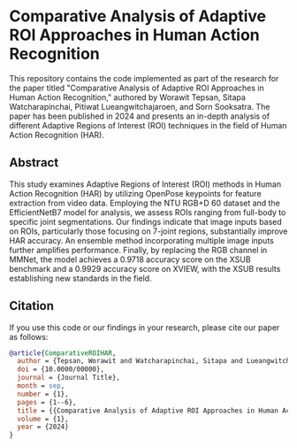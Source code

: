 # Comparative Analysis of Adaptive ROI Approaches in Human Action Recognition

This repository contains the code implemented as part of the research for the paper titled "Comparative Analysis of Adaptive ROI Approaches in Human Action Recognition," authored by Worawit Tepsan, Sitapa Watcharapinchai, Pitiwat Lueangwitchajaroen, and Sorn Sooksatra. The paper has been published in 2024 and presents an in-depth analysis of different Adaptive Regions of Interest (ROI) techniques in the field of Human Action Recognition (HAR).

## Abstract
 This study examines Adaptive Regions of Interest (ROI) methods in Human Action Recognition (HAR) by utilizing OpenPose keypoints for feature extraction from video data. Employing the NTU RGB+D 60 dataset and the EfficientNetB7 model for analysis, we assess ROIs ranging from full-body to specific joint segmentations. Our findings indicate that image inputs based on ROIs, particularly those focusing on 7-joint regions, substantially improve HAR accuracy. An ensemble method incorporating multiple image inputs further amplifies performance. Finally, by replacing the RGB channel in MMNet, the model achieves a 0.9718 accuracy score on the XSUB benchmark and a 0.9929 accuracy score on XVIEW, with the XSUB results establishing new standards in the field.

## Citation

If you use this code or our findings in your research, please cite our paper as follows:

```bibtex
@article{ComparativeROIHAR,
  author = {Tepsan, Worawit and Watcharapinchai, Sitapa and Lueangwitchajaroen, Pitiwat and Sooksatra, Sorn},
  doi = {10.0000/00000},
  journal = {Journal Title},
  month = sep,
  number = {1},
  pages = {1--6},
  title = {{Comparative Analysis of Adaptive ROI Approaches in Human Action Recognition}},
  volume = {1},
  year = {2024}
}
